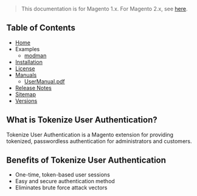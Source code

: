 <blockquote class="important">This documentation is for Magento 1.x. For Magento 2.x, see <a href="https://docs.auroraextensions.com/magento/extensions/2.x/tokenizeuserauthentication/latest/">here</a>.</blockquote>

## Table of Contents

- [Home](https://docs.auroraextensions.com/magento/extensions/1.x/tokenizeuserauthentication/latest/)
- Examples
    + [modman](https://docs.auroraextensions.com/magento/extensions/1.x/tokenizeuserauthentication/latest/examples/modman)
- [Installation](https://docs.auroraextensions.com/magento/extensions/1.x/tokenizeuserauthentication/latest/installation/)
- [License](https://docs.auroraextensions.com/magento/extensions/1.x/tokenizeuserauthentication/LICENSE.txt)
- [Manuals](https://docs.auroraextensions.com/magento/extensions/1.x/tokenizeuserauthentication/latest/manuals/)
    + [UserManual.pdf](https://docs.auroraextensions.com/magento/extensions/1.x/tokenizeuserauthentication/latest/manuals/UserManual.pdf)
- [Release Notes](https://docs.auroraextensions.com/magento/extensions/1.x/tokenizeuserauthentication/RELEASE_NOTES.txt)
- [Sitemap](https://docs.auroraextensions.com/magento/extensions/1.x/tokenizeuserauthentication/latest/sitemap.xml)
- [Versions](https://docs.auroraextensions.com/magento/extensions/1.x/tokenizeuserauthentication/)

## What is Tokenize User Authentication?

Tokenize User Authentication is a Magento extension for providing tokenized, passwordless
authentication for administrators and customers.

## Benefits of Tokenize User Authentication

- One-time, token-based user sessions
- Easy and secure authentication method
- Eliminates brute force attack vectors
